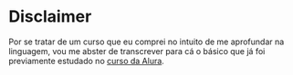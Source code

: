 # Disclaimer
Por se tratar de um curso que eu comprei no intuito de me aprofundar na linguagem, vou me abster de transcrever para cá o básico que já foi previamente estudado no [curso da Alura](https://github.com/ropehapi/caderno/tree/main/Linguagens/Go/Alura).